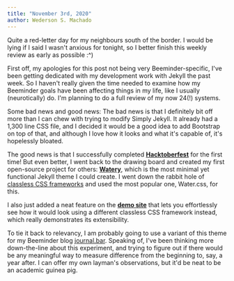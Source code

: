 ```yaml
---
title: "November 3rd, 2020"
author: Wederson S. Machado
---
```


Quite a red-letter day for my neighbours south of the border. I would be lying if I said I wasn't anxious for tonight, so I better finish this weekly review as early as possible :^)

First off, my apologies for this post not being very Beeminder-specific, I've been getting dedicated with my development work with Jekyll the past week. So I haven't really given the time needed to examine how my Beeminder goals have been affecting things in my life, like I usually (neurotically) do. I'm planning to do a full review of my now 24(!) systems.

Some bad news and good news: The bad news is that I definitely bit off more than I can chew with trying to modify Simply Jekyll. It already had a 1,300 line CSS file, and I decided it would be a good idea to add Bootstrap on top of that, and although I love how it looks and what it's capable of, it's hopelessly bloated.

The good news is that I successfully completed [**Hacktoberfest**](https://hacktoberfest.digitalocean.com/) for the first time! But even better, I went back to the drawing board and created my first open-source project for others: [**Watery**](https://github.com/brennanbrown/watery), which is the most minimal yet functional Jekyll theme I could create. I went down the rabbit hole of [classless CSS frameworks](https://github.com/dbohdan/classless-css) and used the most popular one, Water.css, for this.

I also just added a neat feature on the [**demo site**](https://watery.netlify.app) that lets you effortlessly see how it would look using a different classless CSS framework instead, which really demonstrates its extensibility.

To tie it back to relevancy, I am probably going to use a variant of this theme for my Beeminder blog [journal.bar](https://journal.bar/). Speaking of, I've been thinking more down-the-line about this experiment, and trying to figure out if there would be any meaningful way to measure difference from the beginning to, say, a year after. I can offer my own layman's observations, but it'd be neat to be an academic guinea pig.
